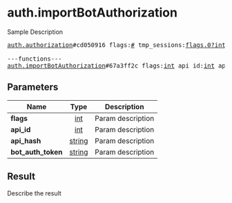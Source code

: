 # auth.importBotAuthorization

Sample Description

<pre>
<a href="../constructor/auth.authorization">auth.authorization</a>#cd050916 flags:<a href="../type/#.md">#</a> tmp_sessions:<a href="../type/flags.0?int.md">flags.0?int</a> user:<a href="../type/User.md">User</a> = <a href="../type/auth.Authorization.md">auth.Authorization</a>;

---functions---
<a href="../method/auth.importBotAuthorization.md">auth.importBotAuthorization</a>#67a3ff2c flags:<a href="../type/int.md">int</a> api_id:<a href="../type/int.md">int</a> api_hash:<a href="../type/string.md">string</a> bot_auth_token:<a href="../type/string.md">string</a> = <a href="../type/auth.Authorization.md">auth.Authorization</a>;
</pre>

## Parameters

| Name | Type | Description |
|------|:----:|-------------|
| **flags** | [int](../type/int.md) | Param description |
| **api_id** | [int](../type/int.md) | Param description |
| **api_hash** | [string](../type/string.md) | Param description |
| **bot_auth_token** | [string](../type/string.md) | Param description |

## Result

Describe the result

